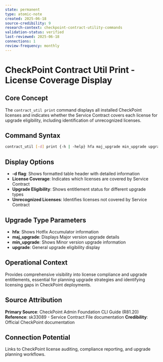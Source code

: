 ```yaml
---
state: permanent
type: atomic-note
created: 2025-06-18
source-credibility: 9
research-context: checkpoint-contract-utility-commands
validation-status: verified
last-reviewed: 2025-06-18
connections: 1
review-frequency: monthly
---
```


# CheckPoint Contract Util Print - License Coverage Display

## Core Concept
The `contract_util print` command displays all installed CheckPoint licenses and indicates whether the Service Contract covers each license for upgrade eligibility, including identification of unrecognized licenses.

## Command Syntax
```bash
contract_util [-d] print {-h | -help} hfa maj_upgrade min_upgrade upgrade
```

## Display Options
- **-d flag**: Shows formatted table header with detailed information
- **License Coverage**: Indicates which licenses are covered by Service Contract
- **Upgrade Eligibility**: Shows entitlement status for different upgrade types
- **Unrecognized Licenses**: Identifies licenses not covered by Service Contract

## Upgrade Type Parameters
- **hfa**: Shows Hotfix Accumulator information
- **maj_upgrade**: Displays Major version upgrade details
- **min_upgrade**: Shows Minor version upgrade information
- **upgrade**: General upgrade eligibility display

## Operational Context
Provides comprehensive visibility into license compliance and upgrade entitlements, essential for planning upgrade strategies and identifying licensing gaps in CheckPoint deployments.

## Source Attribution
**Primary Source**: CheckPoint Admin Foundation CLI Guide (R81.20)
**Reference**: sk33089 - Service Contract File documentation
**Credibility**: Official CheckPoint documentation

## Connection Potential
Links to CheckPoint license auditing, compliance reporting, and upgrade planning workflows.